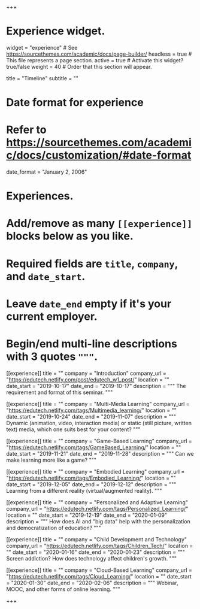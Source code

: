 +++
# Experience widget.
widget = "experience"  # See https://sourcethemes.com/academic/docs/page-builder/
headless = true  # This file represents a page section.
active = true  # Activate this widget? true/false
weight = 40  # Order that this section will appear.

title = "Timeline"
subtitle = ""

# Date format for experience
#   Refer to https://sourcethemes.com/academic/docs/customization/#date-format
date_format = "January 2, 2006"

# Experiences.
#   Add/remove as many `[[experience]]` blocks below as you like.
#   Required fields are `title`, `company`, and `date_start`.
#   Leave `date_end` empty if it's your current employer.
#   Begin/end multi-line descriptions with 3 quotes `"""`.
[[experience]]
  title = ""
  company = "Introduction"
  company_url = "https://edutech.netlify.com/post/edutech_w1_post/"
  location = ""
  date_start = "2019-10-17"
  date_end = "2019-10-17"
  description = """
 The requirement and format of this seminar.
  """

[[experience]]
  title = ""
  company = "Multi-Media Learning"
  company_url = "https://edutech.netlify.com/tags/Multimedia_learning/"
  location = ""
  date_start = "2019-10-24"
  date_end = "2019-11-07"
  description = """
  Dynamic (animation, video, interaction media) or static (still picture, written text) media, which one suits best for your content?
  """

[[experience]]
title = ""
company = "Game-Based Learning"
company_url = "https://edutech.netlify.com/tags/GameBased_Learning/"
location = ""
date_start = "2019-11-21"
date_end = "2019-11-28"
description = """
Can we make learning more like a game?
"""

[[experience]]
title = ""
company = "Embodied Learning"
company_url = "https://edutech.netlify.com/tags/Embodied_Learning/"
location = ""
date_start = "2019-12-05"
date_end = "2019-12-12"
description = """
Learning from a different reality (virtual/augmented reality).
"""

[[experience]]
title = ""
company = "Personalized and Adaptive Learning"
company_url = "https://edutech.netlify.com/tags/Personalized_Learning/"
location = ""
date_start = "2019-12-19"
date_end = "2020-01-09"
description = """
How does AI and "big data" help with the personalization and democratization of education?
"""

[[experience]]
title = ""
company = "Child Development and Technology"
company_url = "https://edutech.netlify.com/tags/Children_Tech/"
location = ""
date_start = "2020-01-16"
date_end = "2020-01-23"
description = """
Screen addiction? How does technology affect children's growth.
"""

[[experience]]
title = ""
company = "Cloud-Based Learning"
company_url = "https://edutech.netlify.com/tags/Cloud_Learning/"
location = ""
date_start = "2020-01-30"
date_end = "2020-02-06"
description = """
Webinar, MOOC, and other forms of online learning. 
"""

+++
